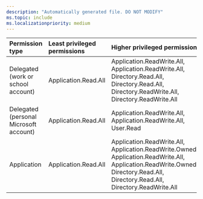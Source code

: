```yaml
---
description: "Automatically generated file. DO NOT MODIFY"
ms.topic: include
ms.localizationpriority: medium
---
```


|Permission type|Least privileged permissions|Higher privileged permissions|
|:---|:---|:---|
|Delegated (work or school account)|Application.Read.All|Application.ReadWrite.All, Application.ReadWrite.All, Directory.Read.All, Directory.Read.All, Directory.ReadWrite.All, Directory.ReadWrite.All|
|Delegated (personal Microsoft account)|Application.Read.All|Application.ReadWrite.All, Application.ReadWrite.All, User.Read|
|Application|Application.Read.All|Application.ReadWrite.All, Application.ReadWrite.OwnedBy, Application.ReadWrite.All, Application.ReadWrite.OwnedBy, Directory.Read.All, Directory.Read.All, Directory.ReadWrite.All|

